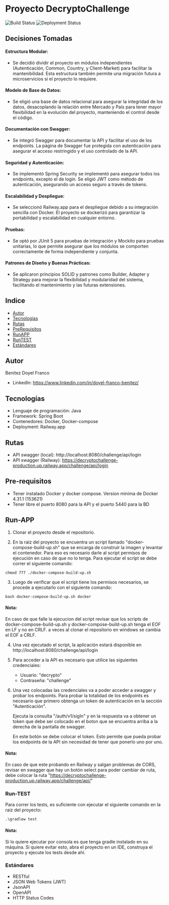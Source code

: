 # Proyecto DecryptoChallenge
![Build Status](https://github.com/DoyelBenitez/DecryptoChallenge/actions/workflows/update-deployment-status.yml/badge.svg)  ![Deployment Status](https://img.shields.io/badge/Estado-Desplegado-brightgreen)

## Decisiones Tomadas

#### Estructura Modular:
- Se decidió dividir el proyecto en módulos independientes (Autenticación, Common, Country, y Client-Market) para facilitar la mantenibilidad. Esta estructura también permite una migración futura a microservicios si el proyecto lo requiere.

#### Modelo de Base de Datos:
- Se eligió una base de datos relacional para asegurar la integridad de los datos, desacoplando la relación entre Mercado y País para tener mayor flexibilidad en la evolución del proyecto, manteniendo el control desde el código.

#### Documentación con Swagger:
- Se integró Swagger para documentar la API y facilitar el uso de los endpoints. La página de Swagger fue protegida con autenticación para asegurar el acceso restringido y el uso controlado de la API.

#### Seguridad y Autenticación:
- Se implementó Spring Security se implementó para asegurar todos los endpoints, excepto el de login. Se eligió JWT como método de autenticación, asegurando un acceso seguro a través de tokens.

#### Escalabilidad y Despliegue:
- Se seleccionó Railway.app para el despliegue debido a su integración sencilla con Docker. El proyecto se dockerizó para garantizar la portabilidad y escalabilidad en cualquier entorno.

#### Pruebas:
- Se optó por JUnit 5 para pruebas de integración y Mockito para pruebas unitarias, lo que permite asegurar que los módulos se comporten correctamente de forma independiente y conjunta.

#### Patrones de Diseño y Buenas Prácticas:
- Se aplicaron principios SOLID y patrones como Builder, Adapter y Strategy para mejorar la flexibilidad y modularidad del sistema, facilitando el mantenimiento y las futuras extensiones.


## Indice

- [Autor](#Autor)
- [Tecnologías](#Tecnologías)
- [Rutas](#Rutas)
- [PreRequisitos](#Pre-requisites)
- [RunAPP](#Run-APP)
- [RunTEST](#Run-TEST)
- [Estándares](#Estándares)

## Autor

Benitez Doyel Franco

- LinkedIn: https://www.linkedin.com/in/doyel-franco-benitez/

## Tecnologías
- Lenguaje de programación: Java
- Framework: Spring Boot
- Contenedores: Docker, Docker-compose
- Deployment: Railway.app

## Rutas
- API swagger (local): http://localhost:8080/challenge/api/login
- API swagger (Railway): https://decryptochallenge-production.up.railway.app/challenge/api/login

## Pre-requisitos

- Tener instalado Docker y docker compose. Version minima de Docker 4.31.1 (153621)
- Tener libre el puerto 8080 para la API y el puerto 5440 para la BD

## Run-APP

1. Clonar el proyecto desde el repositorio.


2. En la raiz del proyecto se encuentra un script llamado "docker-compose-build-up.sh" que se encarga de construir la imagen y levantar el contenedor.
   Para eso es necesario darle al script permisos de ejecución en caso de que no lo tenga.
   Para ejecutar el script se debe correr el siguiente comando:
```
chmod 777 ./docker-compose-build-up.sh
```

3. Luego de verificar que el script tiene los permisos necesarios, se procede a ejecutarlo con el siguiente comando:

```
bash docker-compose-build-up.sh docker
```
#### Nota:
En caso de que falle la ejecucion del script revisar que los scripts de docker-compose-build-up.sh y docker-compose-build-up.sh tenga el EOF en LF y no en CRLF.
a veces al clonar el repositorio en windows se cambia el EOF a CRLF.

4. Una vez ejecutado el script, la aplicación estará disponible en http://localhost:8080/challenge/api/login


5. Para acceder a la API es necesario que utilice las siguientes credenciales:
   - Usuario: "decrypto"
   - Contraseña: "challenge"

6. Una vez colocadas las credenciales va a poder acceder a swagger y probar los endpoints. Para probar la totalidad de los endpoints es necesario que primero obtenga un token de autenticación en la sección "Autenticación".

   Ejecuta la consulta "/auth/v1/sigIn" y en la respuesta va a obtener un token que debe ser colocado en el boton que se encuentra arriba a la derecha de la pantalla de swagger.

   En este botón se debe colocar el token. Esto permite que pueda probar los endpoints de la API sin necesidad de tener que ponerlo uno por uno.

#### Nota:
En caso de que este probando en Railway y salgan problemas de CORS, revisar en swagger que hay un botón select para poder cambiar de ruta, debe colocar la ruta "https://decryptochallenge-production.up.railway.app/challenge/api/"


### Run-TEST


Para correr los tests, es suficiente con ejecutar el siguiente comando en la raiz del proyecto:

```
.\gradlew test
```

#### Nota:
Si lo quiere ejecutar por consola es que tenga gradle instalado en su máquina. Si quiere evitar esto, abra el proyecto en un IDE, construya el proyecto y ejecute los tests desde ahí.


### Estándares
- RESTful
- JSON Web Tokens (JWT)
- JsonAPI
- OpenAPI
- HTTP Status Codes


